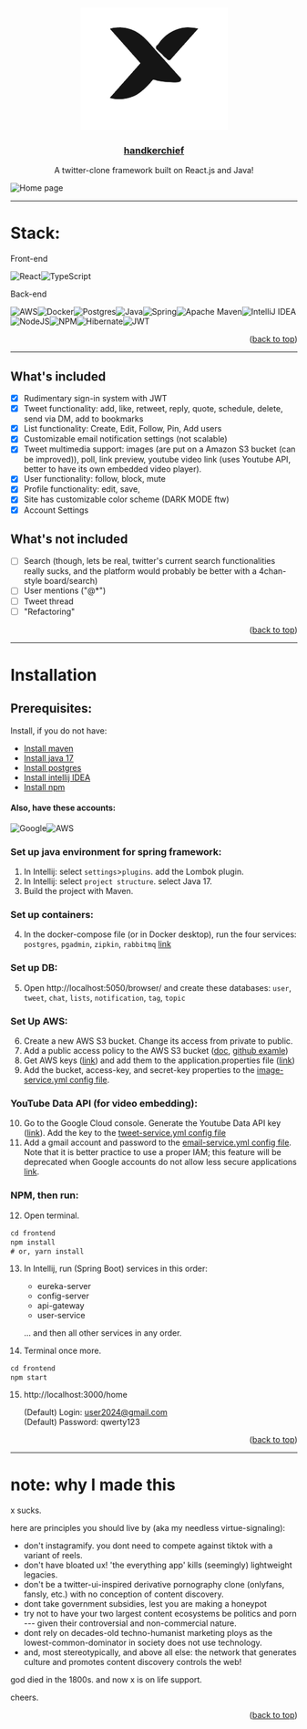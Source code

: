 <!-- Improved compatibility of back to top link: See: https://github.com/othneildrew/Best-README-Template/pull/73 -->
<a name="readme-top"></a>
<!--
*** Thanks for checking out the Best-README-Template. If you have a suggestion
*** that would make this better, please fork the repo and create a pull request
*** or simply open an issue with the tag "enhancement".
*** Don't forget to give the project a star!
*** Thanks again! Now go create something AMAZING! :D
-->



<!-- PROJECT SHIELDS -->
<!--
*** I'm using markdown "reference style" links for readability.
*** Reference links are enclosed in brackets [ ] instead of parentheses ( ).
*** See the bottom of this document for the declaration of the reference variables
*** for contributors-url, forks-url, etc. This is an optional, concise syntax you may use.
*** https://www.markdownguide.org/basic-syntax/#reference-style-links
-->


<!-- PROJECT LOGO -->
<br />
<div align="center">
  <a href="https://github.com/rykr0/handkerchief">
    <img src="sample_images/twitter_x_bird.png" alt="Logo" width="" height="">
    <h3 align="center">handkerchief</h3>
  </a>


  <p align="center">
    A twitter-clone framework built on React.js and Java!
  </p>
</div>



<!-- TABLE OF CONTENTS 
<details>
  <summary>Table of Contents</summary>
  <ol>
    <li>
      <a href="#Stack">Stack</a>
      <ul>
        <li><a href="##What's included">What's included</a></li>
        <li><a href="##What's not included">What's not included</a></li>
      </ul>
    </li>
    <li><a href="#Installation">Installation</a></li>
    <li><a href="#note: why I made this">note: why i made this</a></li>
  </ol>
</details>-->



![Home page](https://i.ibb.co/vBsQTZT/1-Preview.jpg)
___
# Stack:


Front-end

![React](https://img.shields.io/badge/react-%2320232a.svg?style=for-the-badge&logo=react&logoColor=%2361DAFB)![TypeScript](https://img.shields.io/badge/typescript-%23007ACC.svg?style=for-the-badge&logo=typescript&logoColor=white)

Back-end

![AWS](https://img.shields.io/badge/AWS-%23FF9900.svg?style=for-the-badge&logo=amazon-aws&logoColor=white)![Docker](https://img.shields.io/badge/docker-%230db7ed.svg?style=for-the-badge&logo=docker&logoColor=white)![Postgres](https://img.shields.io/badge/postgres-%23316192.svg?style=for-the-badge&logo=postgresql&logoColor=white)![Java](https://img.shields.io/badge/java-%23ED8B00.svg?style=for-the-badge&logo=openjdk&logoColor=white)![Spring](https://img.shields.io/badge/spring-%236DB33F.svg?style=for-the-badge&logo=spring&logoColor=white)![Apache Maven](https://img.shields.io/badge/Apache%20Maven-C71A36?style=for-the-badge&logo=Apache%20Maven&logoColor=white)![IntelliJ IDEA](https://img.shields.io/badge/IntelliJIDEA-000000.svg?style=for-the-badge&logo=intellij-idea&logoColor=white)![NodeJS](https://img.shields.io/badge/node.js-6DA55F?style=for-the-badge&logo=node.js&logoColor=white)![NPM](https://img.shields.io/badge/NPM-%23CB3837.svg?style=for-the-badge&logo=npm&logoColor=white)![Hibernate](https://img.shields.io/badge/Hibernate-59666C?style=for-the-badge&logo=Hibernate&logoColor=white)![JWT](https://img.shields.io/badge/JWT-black?style=for-the-badge&logo=JSON%20web%20tokens)


<p align="right">(<a href="#readme-top">back to top</a>)</p>

___
## What's included

- [X] Rudimentary sign-in system with JWT
- [X] Tweet functionality: add, like, retweet, reply, quote, schedule, delete, send via DM, add to bookmarks
- [X] List functionality: Create, Edit, Follow, Pin, Add users
- [X] Customizable email notification settings (not scalable)
- [X] Tweet multimedia support: images (are put on a Amazon S3 bucket (can be improved)), poll, link preview, youtube video link (uses Youtube API, better to have its own embedded video player).
- [X] User functionality: follow, block, mute
- [X] Profile functionality: edit, save, 
- [X] Site has customizable color scheme (DARK MODE ftw) 
- [X] Account Settings

## What's not included

- [ ] Search (though, lets be real, twitter's current search functionalities really sucks, and the platform would probably be better with a 4chan-style board/search)
- [ ] User mentions ("@*")
- [ ] Tweet thread
- [ ] "Refactoring"

<p align="right">(<a href="#readme-top">back to top</a>)</p>

___
# Installation

## Prerequisites:

Install, if you do not have:

- [Install maven](https://www.baeldung.com/install-maven-on-windows-linux-mac)
- [Install java 17](https://www.oracle.com/java/technologies/javase/jdk15-archive-downloads.html)
- [Install postgres](https://www.postgresql.org/download/)
- [Install intellij IDEA](https://www.jetbrains.com/idea/)
- [Install npm](https://docs.npmjs.com/downloading-and-installing-node-js-and-npm)
#### Also, have these accounts:

![Google](https://img.shields.io/badge/google-4285F4?style=for-the-badge&logo=google&logoColor=white)![AWS](https://img.shields.io/badge/AWS-%23FF9900.svg?style=for-the-badge&logo=amazon-aws&logoColor=white)

### Set up java environment for spring framework:
1. In Intellij: select `settings`>`plugins`. add the Lombok plugin.
2. In Intellij: select `project structure`. select Java 17.
3. Build the project with Maven.
### Set up containers:
4. In the docker-compose file (or in Docker desktop), run the four services: `postgres`, `pgadmin`, `zipkin`, `rabbitmq` [link](https://i.ibb.co/tCCXJLk/9-Docker-Desktop.png)
### Set up DB:
5. Open http://localhost:5050/browser/ and create these databases: `user`, `tweet`, `chat`, `lists`, `notification`, `tag`, `topic`

### Set Up AWS:
6. Create a new AWS S3 bucket. Change its access from private to public.
7. Add a public access policy to the AWS S3 bucket ([doc](https://docs.aws.amazon.com/AmazonS3/latest/userguide/access-policy-language-overview.html), [github examle](https://stackoverflow.com/questions/58580042/how-to-set-public-read-only-access-on-amazon-s3-bucket#:~:text=To%20make%20objects%20publicly%20accessible%2C%20use%20a%20policy%20like%20this%3A))
8. Get AWS keys ([link](https://supsystic.com/documentation/id-secret-access-key-amazon-s3/)) and add them to the application.properties file ([link](https://i.ibb.co/zHw537K/13-key.jpg))
9. Add the bucket, access-key, and secret-key properties to the [image-service.yml config file](https://github.com/merikbest/twitter-spring-reactjs/blob/391ddc666a79057615322898ea2715f1178fdb03/config-server/src/main/resources/config/image-service.yml#L13). 

### YouTube Data API (for video embedding):
10. Go to the Google Cloud console. Generate the Youtube Data API key ([link](https://developers.google.com/youtube/v3/getting-started#before-you-start)). Add the key to the [tweet-service.yml config file](https://github.com/merikbest/twitter-spring-reactjs/blob/391ddc666a79057615322898ea2715f1178fdb03/config-server/src/main/resources/config/tweet-service.yml#L27)
11. Add a gmail account and password to the [email-service.yml config file](https://github.com/merikbest/twitter-spring-reactjs/blob/391ddc666a79057615322898ea2715f1178fdb03/config-server/src/main/resources/config/email-service.yml#L11). Note that it is better practice to use a proper IAM; this feature will be deprecated when Google accounts do not allow less secure applications [link](https://myaccount.google.com/u/2/lesssecureapps).

### NPM, then run:

12. Open terminal.
```
cd frontend
npm install
# or, yarn install
```
13. In Intellij, run (Spring Boot) services in this order:
    - eureka-server
    - config-server
    - api-gateway
    - user-service
    
    ... and then all other services in any order.

14. Terminal once more.
```
cd frontend
npm start
```
15. http://localhost:3000/home

    (Default) Login: user2024@gmail.com  
    (Default) Password: qwerty123

<p align="right">(<a href="#readme-top">back to top</a>)</p>

___
# note: why I made this

x sucks.

here are principles you should live by (aka my needless virtue-signaling):
- don't instagramify. you dont need to compete against tiktok with a variant of reels.
- don't have bloated ux! 'the everything app' kills (seemingly) lightweight legacies.
- don't be a twitter-ui-inspired derivative pornography clone (onlyfans, fansly, etc.) with no conception of content discovery.
- dont take government subsidies, lest you are making a honeypot
- try not to have your two largest content ecosystems be politics and porn --- given their controversial and non-commercial nature. 
- dont rely on decades-old techno-humanist marketing ploys as the lowest-common-dominator in society does not use technology.
- and, most stereotypically, and above all else: the network that generates culture and promotes content discovery controls the web!

god died in the 1800s. and now x is on life support.

cheers.

<p align="right">(<a href="#readme-top">back to top</a>)</p>

<!-- MARKDOWN LINKS & IMAGES -->
<!-- https://www.markdownguide.org/basic-syntax/#reference-style-links -->
[contributors-shield]: https://img.shields.io/github/contributors/othneildrew/Best-README-Template.svg?style=for-the-badge
[contributors-url]: https://github.com/othneildrew/Best-README-Template/graphs/contributors
[forks-shield]: https://img.shields.io/github/forks/othneildrew/Best-README-Template.svg?style=for-the-badge
[forks-url]: https://github.com/othneildrew/Best-README-Template/network/members
[stars-shield]: https://img.shields.io/github/stars/othneildrew/Best-README-Template.svg?style=for-the-badge
[stars-url]: https://github.com/othneildrew/Best-README-Template/stargazers
[issues-shield]: https://img.shields.io/github/issues/othneildrew/Best-README-Template.svg?style=for-the-badge
[issues-url]: https://github.com/othneildrew/Best-README-Template/issues
[license-shield]: https://img.shields.io/github/license/othneildrew/Best-README-Template.svg?style=for-the-badge
[license-url]: https://github.com/othneildrew/Best-README-Template/blob/master/LICENSE.txt
[linkedin-shield]: https://img.shields.io/badge/-LinkedIn-black.svg?style=for-the-badge&logo=linkedin&colorB=555
[linkedin-url]: https://linkedin.com/in/othneildrew
[product-screenshot]: images/screenshot.png
[Next.js]: https://img.shields.io/badge/next.js-000000?style=for-the-badge&logo=nextdotjs&logoColor=white
[Next-url]: https://nextjs.org/
[React.js]: https://img.shields.io/badge/React-20232A?style=for-the-badge&logo=react&logoColor=61DAFB
[React-url]: https://reactjs.org/
[Vue.js]: https://img.shields.io/badge/Vue.js-35495E?style=for-the-badge&logo=vuedotjs&logoColor=4FC08D
[Vue-url]: https://vuejs.org/
[Angular.io]: https://img.shields.io/badge/Angular-DD0031?style=for-the-badge&logo=angular&logoColor=white
[Angular-url]: https://angular.io/
[Svelte.dev]: https://img.shields.io/badge/Svelte-4A4A55?style=for-the-badge&logo=svelte&logoColor=FF3E00
[Svelte-url]: https://svelte.dev/
[Laravel.com]: https://img.shields.io/badge/Laravel-FF2D20?style=for-the-badge&logo=laravel&logoColor=white
[Laravel-url]: https://laravel.com
[Bootstrap.com]: https://img.shields.io/badge/Bootstrap-563D7C?style=for-the-badge&logo=bootstrap&logoColor=white
[Bootstrap-url]: https://getbootstrap.com
[JQuery.com]: https://img.shields.io/badge/jQuery-0769AD?style=for-the-badge&logo=jquery&logoColor=white
[JQuery-url]: https://jquery.com 
